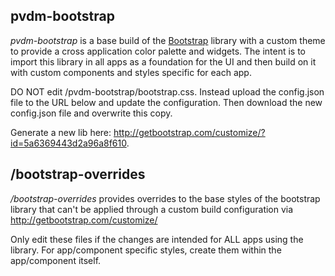 pvdm-bootstrap
--------------

*pvdm-bootstrap* is a base build of the [Bootstrap](http://getbootstrap.com) library with a custom theme to provide a cross application color palette and widgets. The intent is to import this library in all apps as a foundation for the UI and then build on it with custom components and styles specific for each app.

DO NOT edit /pvdm-bootstrap/bootstrap.css. Instead upload the config.json file to the URL below and update the configuration. Then download the new config.json file and overwrite this copy.

Generate a new lib here:
http://getbootstrap.com/customize/?id=5a6369443d2a96a8f610. 

/bootstrap-overrides
-------------------

*/bootstrap-overrides* provides overrides to the base styles of the bootstrap library that can't be applied through a custom build configuration via http://getbootstrap.com/customize/

Only edit these files if the changes are intended for ALL apps using the library. For app/component specific styles, create them within the app/component itself.
